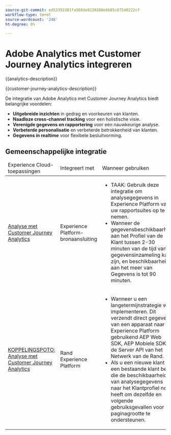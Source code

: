 ```yaml
---
source-git-commit: ed53392381fa568de8230288e6b85c87540222cf
workflow-type: tm+mt
source-wordcount: '248'
ht-degree: 0%

---
```



# Adobe Analytics met Customer Journey Analytics integreren

{{analytics-description}}

{{customer-journey-analytics-description}}

De integratie van Adobe Analytics met Customer Journey Analytics biedt belangrijke voordelen:

+ **Uitgebreide inzichten** in gedrag en voorkeuren van klanten.
+ **Naadloze cross-channel tracking** voor een holistische visie.
+ **Verenigde gegevens en rapportering** voor een nauwkeurige analyse.
+ **Verbeterde personalisatie** en verbeterde betrokkenheid van klanten.
+ **Gegevens in realtime** voor flexibele besluitvorming.

## Gemeenschappelijke integratie

<table>
    <thead>
        <tr>
            <td>Experience Cloud-toepassingen</td>
            <td>Integreert met</td>
            <td>Wanneer gebruiken</td>
            <td>Vaak voorkomende gevallen</td>
        </tr>
    </thead>
    <tbody>
        <tr>
            <td><a href="../../integrations/tutorials/analytics-customer-journey-analytics/experience-platform-source-connector.md" target="_blank" rel="noreferrer">Analyse met Customer Journey Analytics</a></td>
            <td>Experience Platform-bronaansluiting</td>
            <td>
                <ul>
                    <li>TAAK: Gebruik deze integratie om analysegegevens in Experience Platform van uw rapportsuites op te nemen.</li>
                    <li>Wanneer de gegevensbeschikbaarheid aan het Profiel van de Klant tussen 2-30 minuten van de tijd van gegevensinzameling kan zijn, en beschikbaarheid aan het meer van Gegevens is tot 90 minuten.</li>
                </ul>
            </td>
            <td>
                <ul>
                    <li>Eenvoudig, door de gebruikersinterface geïnitieerde workflow.</li>
                    <li>Gebruikersinterface toewijzen om analyseprofielen en eVars naar nieuwe XDM-velden te kopiëren.</li>
                    <li>De snelste manier om waarde van het Real-Time Profiel en de Customer Journey Analytics van de Klant te krijgen.</li>
                </ul>
            </td>
        </tr>
        <tr>
            <td><a href="https://www.adobe.com/" target="_blank" rel="noreferrer">KOPPELINGSPOTO: Analyse met Customer Journey Analytics</a></td>
            <td>Rand Experience Platform</td>
            <td>
                <ul>
                    <li>Wanneer u een langetermijnstrategie wilt implementeren. Dit verzendt direct gegevens van een apparaat naar het Experience Platform gebruikend AEP Web SDK, AEP Mobiele SDK, of de Server API van het Netwerk van de Rand.</li>
                    <li>Als u een nieuwe klant of een bestaande klant bent, die de beschikbaarheid van analysegegevens naar het Klantprofiel nodig heeft om dezelfde en volgende gebruiksgevallen voor paginagrootte te ondersteunen.</li>
                </ul>
            </td>
            <td>
                <ul>
                    <li>Verstrekt het grootste niveau van controle voor gegevens die voor het steunen van uw gebruiksgevallen worden verzameld.</li>
                    <li>Clientgegevens worden eenvoudig toegewezen aan XDM-velden.</li>
                    <li>De snelste gegevensbeschikbaarheid aan het Profiel van de Klant in real time.</li>
                </ul>
            </td>
        </tr>  
    </tbody>          
</table>
